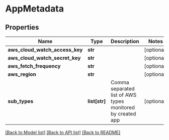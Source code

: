 # AppMetadata

## Properties

| Name                           | Type          | Description                                                | Notes      |
| ------------------------------ | ------------- | ---------------------------------------------------------- | ---------- |
| **aws_cloud_watch_access_key** | **str**       |                                                            | [optional] |
| **aws_cloud_watch_secret_key** | **str**       |                                                            | [optional] |
| **aws_fetch_frequency**        | **str**       |                                                            | [optional] |
| **aws_region**                 | **str**       |                                                            | [optional] |
| **sub_types**                  | **list[str]** | Comma separated list of AWS types monitored by created app | [optional] |

[[Back to Model list]](../README.md#documentation-for-models) [[Back to API list]](../README.md#documentation-for-api-endpoints) [[Back to README]](../README.md)
